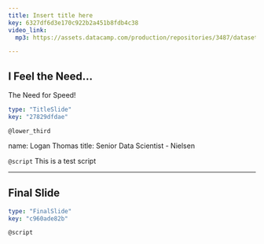 ```yaml
---
title: Insert title here
key: 6327df6d3e170c922b2a451b8fdb4c38
video_link:
  mp3: https://assets.datacamp.com/production/repositories/3487/datasets/6933c68fad957cc7610c5972c45a6955ea12f6f8/untitled.mp3

---
```

## I Feel the Need... <br>
The Need for Speed!

```yaml
type: "TitleSlide"
key: "27829dfdae"
```

`@lower_third`

name: Logan Thomas
title: Senior Data Scientist - Nielsen


`@script`
This is a test script


---
## Final Slide

```yaml
type: "FinalSlide"
key: "c960ade82b"
```

`@script`


